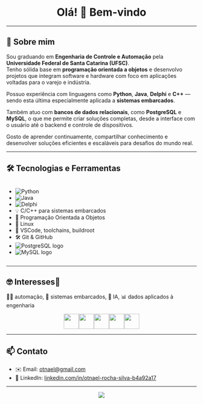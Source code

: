 
<h1 align="center">Olá! 👋 Bem-vindo</h1>

---
## 👨 Sobre mim

Sou graduando em **Engenharia de Controle e Automação** pela **Universidade Federal de Santa Catarina (UFSC)**.  
Tenho sólida base em **programação orientada a objetos** e desenvolvo projetos que integram software e hardware com foco em aplicações voltadas para o varejo e indústria.

Possuo experiência com linguagens como **Python**, **Java**, **Delphi** e **C++** — sendo esta última especialmente aplicada a **sistemas embarcados**.

Também atuo com **bancos de dados relacionais**, como **PostgreSQL** e **MySQL**, o que me permite criar soluções completas, desde a interface com o usuário até o backend e controle de dispositivos.

Gosto de aprender continuamente, compartilhar conhecimento e desenvolver soluções eficientes e escaláveis para desafios do mundo real.

---

## 🛠️ Tecnologias e Ferramentas

<div style="display: flex; flex-wrap: wrap; align-items: center; gap: 8px;">

- ![Python](https://img.shields.io/badge/Python-3776AB?style=flat&logo=python&logoColor=white)  
- ![Java](https://img.shields.io/badge/Java-ED8B00?style=flat&logo=java&logoColor=white)  
- ![Delphi](https://img.shields.io/badge/Delphi-E60028?style=flat&logo=embarcadero&logoColor=white)  
- 💡 C/C++ para sistemas embarcados  
- 🧩 Programação Orientada a Objetos  
- 🐧 Linux  
- 🔧 VSCode, toolchains, buildroot  
- 🛠️ Git & GitHub  
- ![PostgreSQL logo](https://img.shields.io/badge/PostgreSQL-336791?style=flat&logo=postgresql&logoColor=white)  
- ![MySQL logo](https://img.shields.io/badge/MySQL-4479A1?style=flat&logo=mysql&logoColor=white)   
</div>

---
## 🤓 Interesses🚀
👨‍🔧 automação, 🤖 sistemas embarcados, 🧠 IA, 📊 dados aplicados à engenharia

<div style="display: flex; justify-content: center;">
  <img loading="lazy" src="https://cdn.jsdelivr.net/gh/devicons/devicon@latest/icons/python/python-original-wordmark.svg" width="40" height="40"/>
  <img loading="lazy" src="https://cdn.jsdelivr.net/gh/devicons/devicon@latest/icons/cplusplus/cplusplus-original.svg" width="40" height="40"/>
  <img loading="lazy" src="https://cdn.jsdelivr.net/gh/devicons/devicon@latest/icons/raspberrypi/raspberrypi-original.svg"  
 width="40" height="40"/>
  <img loading="lazy" src="https://cdn.jsdelivr.net/gh/devicons/devicon@latest/icons/arduino/arduino-original-wordmark.svg" width="40" height="40"/>
  <img loading="lazy" src="https://cdn.jsdelivr.net/gh/devicons/devicon@latest/icons/rust/rust-original.svg" width="40" height="40"/>
</div>

---

## 📫 Contato

- ✉️ Email: [otnael@gmail.com](mailto:otnael@gmail.com)  
- 💼 LinkedIn: [linkedin.com/in/otnael-rocha-silva-b4a92a17](https://www.linkedin.com/in/otnael-rocha-silva-b4a92a17)

---

<p align="center">
  <img src="https://github-readme-stats.vercel.app/api?username=OtnaelRochaSilva&show_icons=true&theme=tokyonight" />
</p>
